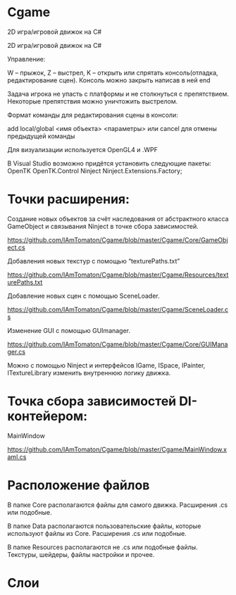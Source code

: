 # Cgame

2D игра/игровой движок на C#
	
2D игра/игровой движок на C#

Управление: 

W – прыжок, Z – выстрел, 
K – открыть или спрятать консоль(отладка, редактирование сцен). 
Консоль можно закрыть написав в ней end

Задача игрока не упасть с платформы и не столкнуться с препятствием. Некоторые препятствия можно уничтожить выстрелом.

Формат команды для редактирования сцены в консоли:

add local/global <имя объекта> <параметры> или cancel для отмены предыдущей команды

Для визуализации используется OpenGL4 и .WPF

В Visual Studio возможно придётся установить следующие пакеты: 
OpenTK 
OpenTK.Control 
Ninject 
Ninject.Extensions.Factory;


# Точки раcширения:

Создание новых объектов за счёт наследования от абстрактного класса GameObject и связывания Ninject в точке сбора зависимостей.

https://github.com/IAmTomaton/Cgame/blob/master/Cgame/Core/GameObject.cs

Добавления новых текстур c помощью “texturePaths.txt” 

https://github.com/IAmTomaton/Cgame/blob/master/Cgame/Resources/texturePaths.txt

Добавление новых сцен с помощью SceneLoader.

https://github.com/IAmTomaton/Cgame/blob/master/Cgame/SceneLoader.cs

Изменение GUI с помощью GUImanager.

https://github.com/IAmTomaton/Cgame/blob/master/Cgame/Core/GUIManager.cs

Можно с помощью Ninject и интерфейсов IGame, ISpace, IPainter, ITextureLibrary изменить внутреннюю логику движка.
	
# Точка сбора зависимостей DI-контейером: 

MainWindow

https://github.com/IAmTomaton/Cgame/blob/master/Cgame/MainWindow.xaml.cs

# Расположение файлов

В папке Core располагаются файлы для самого движка. Расширения .cs или подобные. 

В папке Data располагаются пользовательские файлы, которые используют файлы из Core. Расширения .cs или подобные. 

В папке Resources располагаются не .cs или подобные файлы. Текстуры, шейдеры, файлы настройки и прочее.

# Слои


